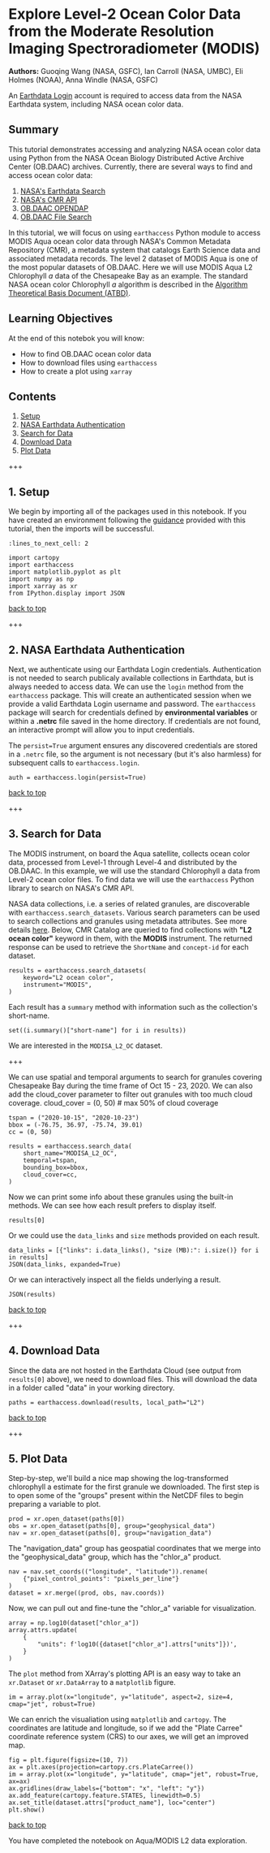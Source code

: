# Explore Level-2 Ocean Color Data from the Moderate Resolution Imaging Spectroradiometer (MODIS)

**Authors:** Guoqing Wang (NASA, GSFC), Ian Carroll (NASA, UMBC), Eli Holmes (NOAA), Anna Windle (NASA, GSFC)

<div class="alert alert-info" role="alert">

An [Earthdata Login][edl] account is required to access data from the NASA Earthdata system, including NASA ocean color data.

</div>

[edl]: https://urs.earthdata.nasa.gov/

## Summary

This tutorial demonstrates accessing and analyzing NASA ocean color data using Python from the NASA Ocean Biology Distributed Active Archive Center (OB.DAAC) archives. Currently, there are several ways to find and access ocean color data:

1. [NASA's Earthdata Search](https://search.earthdata.nasa.gov/search)
1. [NASA's CMR API](https://cmr.earthdata.nasa.gov/search/site/docs/search/api.html)
1. [OB.DAAC OPENDAP](https://oceandata.sci.gsfc.nasa.gov/opendap/)
1. [OB.DAAC File Search](https://oceandata.sci.gsfc.nasa.gov/api/file_search_help)

In this tutorial, we will focus on using `earthaccess` Python module to access MODIS Aqua ocean color data through NASA's Common Metadata Repository (CMR), a metadata system that catalogs Earth Science data and associated metadata records. The level 2 dataset of MODIS Aqua is one of the most popular datasets of OB.DAAC. Here we will use MODIS Aqua L2 Chlorophyll *a* data of the Chesapeake Bay as an example.
The standard NASA ocean color Chlorophyll *a* algorithm is described in the [Algorithm Theoretical Basis Document (ATBD)](https://www.earthdata.nasa.gov/apt/documents/chlor-a/v1.0).

## Learning Objectives

At the end of this notebok you will know:
* How to find OB.DAAC ocean color data
* How to download files using `earthaccess`
* How to create a plot using `xarray`

## Contents

1. [Setup](#1.-Setup)
2. [NASA Earthdata Authentication](#2.-NASA-Earthdata-Authentication)
3. [Search for Data](#3.-Search-for-Data)
4. [Download Data](#4.-Download-Data)
5. [Plot Data](#5.-Plot-Data)

+++

## 1. Setup

We begin by importing all of the packages used in this notebook. If you have created an environment following the [guidance][tutorials] provided with this tutorial, then the imports will be successful.

[tutorials]: https://oceancolor.gsfc.nasa.gov/resources/docs/tutorials

```{code-cell}
:lines_to_next_cell: 2

import cartopy
import earthaccess
import matplotlib.pyplot as plt
import numpy as np
import xarray as xr
from IPython.display import JSON
```

[back to top](#Contents)

+++

## 2. NASA Earthdata Authentication

Next, we authenticate using our Earthdata Login
credentials. Authentication is not needed to search publicaly
available collections in Earthdata, but is always needed to access
data. We can use the `login` method from the `earthaccess`
package. This will create an authenticated session when we provide a
valid Earthdata Login username and password. The `earthaccess`
package will search for credentials defined by **environmental
variables** or within a **.netrc** file saved in the home
directory. If credentials are not found, an interactive prompt will
allow you to input credentials.

<div class="alert alert-info" role="alert">
The <code>persist=True</code> argument ensures any discovered credentials are
stored in a <code>.netrc</code> file, so the argument is not necessary (but
it's also harmless) for subsequent calls to <code>earthaccess.login</code>.
</div>

```{code-cell}
auth = earthaccess.login(persist=True)
```

[back to top](#Contents)

+++

## 3. Search for Data

The MODIS instrument, on board the Aqua satellite, collects ocean color data, processed from Level-1 through Level-4 and distributed by the OB.DAAC. In this example, we will use the standard Chlorophyll a data from Level-2 ocean color files. To find data we will use the `earthaccess` Python library to search on NASA's CMR API.

NASA data collections, i.e. a series of related granules, are discoverable with `earthaccess.search_datasets`. Various search parameters can be used to search collections and granules using metadata attributes. See more details [here](https://github.com/nsidc/earthaccess/blob/main/notebooks/Demo.ipynb). Below, CMR Catalog are queried to find collections with **"L2 ocean color"** keyword in them, with the **MODIS** instrument. The returned response can be used to retrieve the `ShortName` and `concept-id` for each dataset.

```{code-cell}
results = earthaccess.search_datasets(
    keyword="L2 ocean color",
    instrument="MODIS",
)
```

Each result has a `summary` method with information such as the collection's short-name.

```{code-cell}
set((i.summary()["short-name"] for i in results))
```

We are interested in the `MODISA_L2_OC` dataset.

+++

We can use spatial and temporal arguments to search for granules covering Chesapeake Bay during the time frame of Oct 15 - 23, 2020. We can also add the cloud_cover parameter to filter out granules with too much cloud coverage.
cloud_cover = (0, 50) # max 50% of cloud coverage

```{code-cell}
tspan = ("2020-10-15", "2020-10-23")
bbox = (-76.75, 36.97, -75.74, 39.01)
cc = (0, 50)
```

```{code-cell}
results = earthaccess.search_data(
    short_name="MODISA_L2_OC",
    temporal=tspan,
    bounding_box=bbox,
    cloud_cover=cc,
)
```

Now we can print some info about these granules using the built-in methods. We can see how each result prefers to display itself.

```{code-cell}
results[0]
```

Or we could use the `data_links` and `size` methods provided on each result.

```{code-cell}
data_links = [{"links": i.data_links(), "size (MB):": i.size()} for i in results]
JSON(data_links, expanded=True)
```

Or we can interactively inspect all the fields underlying a result.

```{code-cell}
JSON(results)
```

[back to top](#Contents)

+++

## 4. Download Data

Since the data are not hosted in the Earthdata Cloud (see output from `results[0]` above), we need to download files. This will download the data in a folder called "data" in your working directory.

```{code-cell}
paths = earthaccess.download(results, local_path="L2")
```

[back to top](#Contents)

+++

## 5. Plot Data

Step-by-step, we'll build a nice map showing the log-transformed chlorophyll a estimate for the first granule we
downloaded. The first step is to open some of the "groups" present within the NetCDF files to begin preparing
a variable to plot.

```{code-cell}
prod = xr.open_dataset(paths[0])
obs = xr.open_dataset(paths[0], group="geophysical_data")
nav = xr.open_dataset(paths[0], group="navigation_data")
```

The "navigation_data" group has geospatial coordinates that we merge into the "geophysical_data" group, which has the
"chlor_a" product.

```{code-cell}
nav = nav.set_coords(("longitude", "latitude")).rename(
    {"pixel_control_points": "pixels_per_line"}
)
dataset = xr.merge((prod, obs, nav.coords))
```

Now, we can pull out and fine-tune the "chlor_a" variable for visualization.

```{code-cell}
array = np.log10(dataset["chlor_a"])
array.attrs.update(
    {
        "units": f'log10({dataset["chlor_a"].attrs["units"]})',
    }
)
```

The `plot` method from XArray's plotting API is an easy way to take an `xr.Dataset` or `xr.DataArray` to
a `matplotlib` figure.

```{code-cell}
im = array.plot(x="longitude", y="latitude", aspect=2, size=4, cmap="jet", robust=True)
```

We can enrich the visualiation using `matplotlib` and `cartopy`. The coordinates are latitude and longitude, so if we add the "Plate Carree" coordinate reference system (CRS) to our axes, we will get an improved map.

```{code-cell}
fig = plt.figure(figsize=(10, 7))
ax = plt.axes(projection=cartopy.crs.PlateCarree())
im = array.plot(x="longitude", y="latitude", cmap="jet", robust=True, ax=ax)
ax.gridlines(draw_labels={"bottom": "x", "left": "y"})
ax.add_feature(cartopy.feature.STATES, linewidth=0.5)
ax.set_title(dataset.attrs["product_name"], loc="center")
plt.show()
```

[back to top](#Contents)

<div class="alert alert-info" role="alert">

You have completed the notebook on Aqua/MODIS L2 data exploration.

</div>
